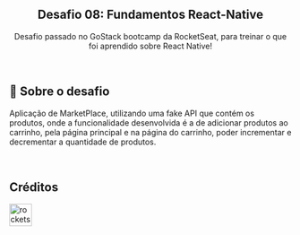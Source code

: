 <h2 align="center"> 
  Desafio 08: Fundamentos React-Native 
</h3>

<p align="center">
  Desafio passado no GoStack bootcamp da RocketSeat, para treinar o que foi aprendido sobre React Native! 
</p>

<br>

<h2> 🚀 Sobre o desafio </h2>

<p>  
  Aplicação de MarketPlace, utilizando uma fake API que contém os produtos, onde a funcionalidade desenvolvida é a de adicionar produtos ao carrinho, pela página principal e na página do carrinho, poder incrementar e decrementar a quantidade de produtos.
</p>

<br>
<h2>Créditos</h2>

[<img src="https://avatars0.githubusercontent.com/u/28929274?s=200&v=4" alt="rocketseat" width="40" height="40" />](https://github.com/Rocketseat)
